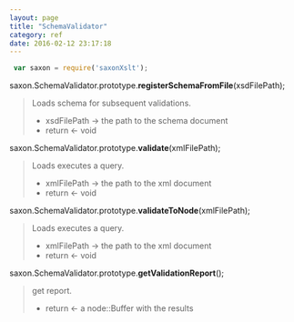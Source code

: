 ```yaml
---
layout: page
title: "SchemaValidator"
category: ref
date: 2016-02-12 23:17:18
---
```




~~~ javascript
 var saxon = require('saxonXslt');
~~~

saxon.SchemaValidator.prototype.**registerSchemaFromFile**(xsdFilePath);

> Loads  schema for subsequent validations. 
>
> *  xsdFilePath &rarr; the path to the schema document
> *  return &larr; void

saxon.SchemaValidator.prototype.**validate**(xmlFilePath);

> Loads  executes a query. 
>
> *  xmlFilePath &rarr; the path to the xml document
> *  return &larr; void

saxon.SchemaValidator.prototype.**validateToNode**(xmlFilePath);

> Loads  executes a query. 
>
> *  xmlFilePath &rarr; the path to the xml document
> *  return &larr; void

saxon.SchemaValidator.prototype.**getValidationReport**();

> get report. 
>
> *  return &larr; a node::Buffer with the results



